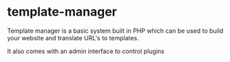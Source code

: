# template-manager
Template manager is a basic system built in PHP which can be used to build your website and translate URL's to templates.

It also comes with an admin interface to control plugins
